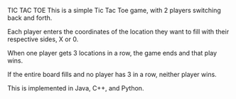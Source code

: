 TIC TAC TOE
This is a simple Tic Tac Toe game, with 2 players switching back and forth.

Each player enters the coordinates of the location they want to fill with their respective sides, X or 0.

When one player gets 3 locations in a row, the game ends and that play wins.

If the entire board fills and no player has 3 in a row, neither player wins.

This is implemented in Java, C++, and Python.
